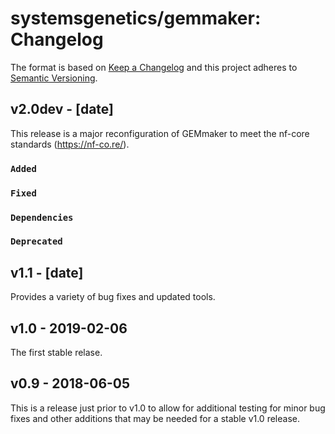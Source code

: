 # systemsgenetics/gemmaker: Changelog

The format is based on [Keep a Changelog](https://keepachangelog.com/en/1.0.0/)
and this project adheres to [Semantic Versioning](https://semver.org/spec/v2.0.0.html).

## v2.0dev - [date]

This release is a major reconfiguration of GEMmaker to meet the nf-core standards (https://nf-co.re/).

### `Added`

### `Fixed`

### `Dependencies`

### `Deprecated`

## v1.1 - [date]

Provides a variety of bug fixes and updated tools.

## v1.0 - 2019-02-06

The first stable relase.

## v0.9 - 2018-06-05

This is a release just prior to v1.0 to allow for additional testing for minor bug fixes and other additions that may be needed for a stable v1.0 release.

